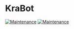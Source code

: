 # KraBot
[![Maintenance](https://img.shields.io/badge/Maintained%3F-yes-green.svg)](https://GitHub.com/Naereen/StrapDown.js/graphs/commit-activity)
[![Maintenance](https://gitlab.com/NoKrab/KraBot/badges/main/pipeline.svg)](https://gitlab.com/NoKrab/KraBot/badges/main/pipeline.svg)

